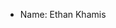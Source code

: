 - Name: Ethan Khamis

<!---
ethankhamis/ethankhamis is a ✨ special ✨ repository because its `README.md` (this file) appears on your GitHub profile.
You can click the Preview link to take a look at your changes.
--->
